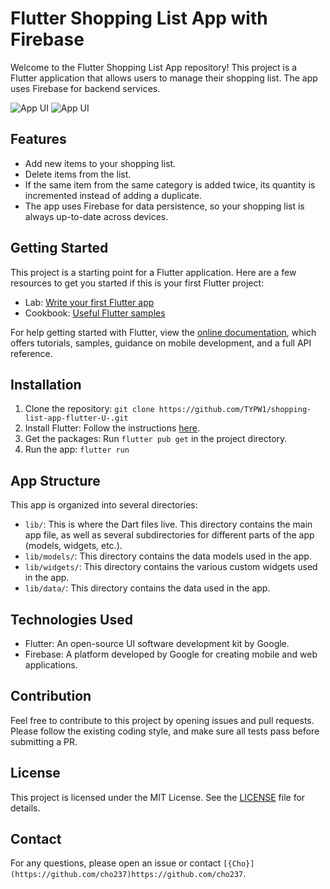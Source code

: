 # Flutter Shopping List App with Firebase

Welcome to the Flutter Shopping List App repository! This project is a Flutter application that allows users to manage their shopping list. The app uses Firebase for backend services.

![App UI](/path/to/Screenshot1.png)
![App UI](/path/to/Screenshot2.png)

## Features

- Add new items to your shopping list.
- Delete items from the list.
- If the same item from the same category is added twice, its quantity is incremented instead of adding a duplicate.
- The app uses Firebase for data persistence, so your shopping list is always up-to-date across devices.

## Getting Started

This project is a starting point for a Flutter application. Here are a few resources to get you started if this is your first Flutter project:

- Lab: [Write your first Flutter app](https://flutter.dev/docs/get-started/codelab)
- Cookbook: [Useful Flutter samples](https://flutter.dev/docs/cookbook)

For help getting started with Flutter, view the [online documentation](https://flutter.dev/docs), which offers tutorials, samples, guidance on mobile development, and a full API reference.

## Installation

1. Clone the repository: `git clone https://github.com/TYPW1/shopping-list-app-flutter-U-.git`
2. Install Flutter: Follow the instructions [here](https://flutter.dev/docs/get-started/install).
3. Get the packages: Run `flutter pub get` in the project directory.
4. Run the app: `flutter run`

## App Structure

This app is organized into several directories:

- `lib/`: This is where the Dart files live. This directory contains the main app file, as well as several subdirectories for different parts of the app (models, widgets, etc.).
- `lib/models/`: This directory contains the data models used in the app.
- `lib/widgets/`: This directory contains the various custom widgets used in the app.
- `lib/data/`: This directory contains the data used in the app.

## Technologies Used

- Flutter: An open-source UI software development kit by Google. 
- Firebase: A platform developed by Google for creating mobile and web applications.

## Contribution

Feel free to contribute to this project by opening issues and pull requests. Please follow the existing coding style, and make sure all tests pass before submitting a PR.

## License

This project is licensed under the MIT License. See the [LICENSE](/LICENSE) file for details.

## Contact

For any questions, please open an issue or contact `[{Cho}](https://github.com/cho237)https://github.com/cho237`.
